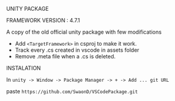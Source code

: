 UNITY PACKAGE

FRAMEWORK VERSION : 4.7.1


A copy of the old official unity package with few modifications
- Add `<TargetFramework>` in csproj to make it work.
- Track every .cs created in vscode in assets folder
- Remove .meta file when a .cs is deleted.



INSTALATION


In `unity -> Window -> Package Manager -> + -> Add ... git URL`

paste `https://github.com/SwaonD/VSCodePackage.git`
